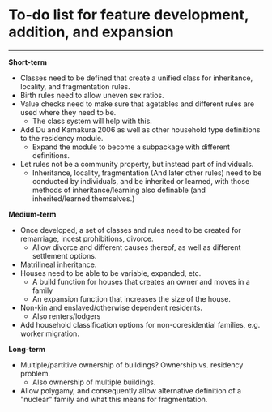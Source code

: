 # To-do list for feature development, addition, and expansion #

----------

**Short-term**

- Classes need to be defined that create a unified class for inheritance, locality, and fragmentation rules.
- Birth rules need to allow uneven sex ratios.
- Value checks need to make sure that agetables and different rules are used where they need to be.
	- The class system will help with this.
- Add Du and Kamakura 2006 as well as other household type definitions to the residency module.
	- Expand the module to become a subpackage with different definitions.
- Let rules not be a community property, but instead part of individuals.
	- Inheritance, locality, fragmentation (And later other rules) need to be conducted by individuals, and be inherited or learned, with those methods of inheritance/learning also definable (and inherited/learned themselves.) 


**Medium-term**

- Once developed, a set of classes and rules need to be created for remarriage, incest prohibitions, divorce.
	- Allow divorce and different causes thereof, as well as different settlement options.
- Matrilineal inheritance.
- Houses need to be able to be variable, expanded, etc.
	- A build function for houses that creates an owner and moves in a family
	- An expansion function that increases the size of the house.
- Non-kin and enslaved/otherwise dependent residents.
	- Also renters/lodgers
- Add household classification options for non-coresidential families, e.g. worker migration.


**Long-term**

- Multiple/partitive ownership of buildings? Ownership vs. residency problem.
	- Also ownership of multiple buildings.
- Allow polygamy, and consequently allow alternative definition of a "nuclear" family and what this means for fragmentation.